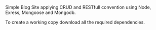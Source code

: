 

Simple Blog Site applying CRUD and RESTfull convention
using Node, Exress, Mongoose and Mongodb.

To create a working copy download all the required dependencies.
